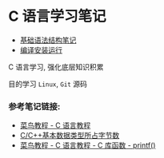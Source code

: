 # C 语言学习笔记

* [基础语法结构笔记](./BaseNote.md)
* [编译安装运行](./CompileInstallRun.md)

C 语言学习, 强化底层知识积累

目的学习 `Linux`, `Git` 源码

### 参考笔记链接:
* [菜鸟教程 - C 语言教程](https://www.runoob.com/cprogramming/c-tutorial.html)
* [C/C++基本数据类型所占字节数](https://blog.csdn.net/vast_sea/article/details/8076934)
* [菜鸟教程 - C 语言教程 - C 库函数 - printf()](https://www.runoob.com/cprogramming/c-function-printf.html)
